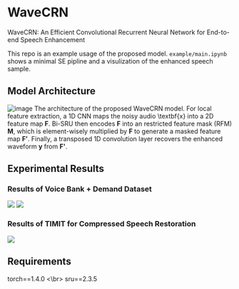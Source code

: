 # WaveCRN
WaveCRN: An Efficient Convolutional Recurrent Neural Network for End-to-end Speech Enhancement

This repo is an example usage of the proposed model. ```example/main.ipynb``` shows a minimal SE pipline and a visulization of the enhanced speech sample.

## Model Architecture
![image](https://github.com/aleXiehta/WaveCRN/blob/master/images/model.png)
The architecture of the proposed WaveCRN model. For local feature extraction, a 1D CNN maps the noisy audio \textbf{x} into a 2D feature map **F**. Bi-SRU then encodes **F** into an restricted  feature mask (RFM) **M**, which is element-wisely multiplied by **F** to generate a masked feature map **F'**. Finally, a transposed 1D convolution layer recovers the enhanced waveform **y** from **F'**.

## Experimental Results
### Results of Voice Bank + Demand Dataset
<img src="https://github.com/aleXiehta/WaveCRN/blob/master/images/denoise.png" />
<img src="https://github.com/aleXiehta/WaveCRN/blob/master/images/denoise_spec.png" />

### Results of TIMIT for Compressed Speech Restoration
<img src="https://github.com/aleXiehta/WaveCRN/blob/master/images/restoration.png" />

## Requirements
torch==1.4.0 <\br>
sru==2.3.5
